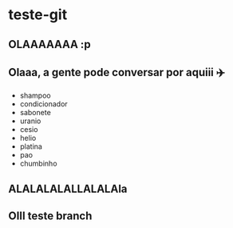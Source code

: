 # teste-git

## OLAAAAAAA :p

## Olaaa, a gente pode conversar por aquiii ✈️

- shampoo
- condicionador
- sabonete
- uranio
- cesio
- helio
- platina
- pao
- chumbinho

## ALALALALALLALALAla

## OIII teste branch